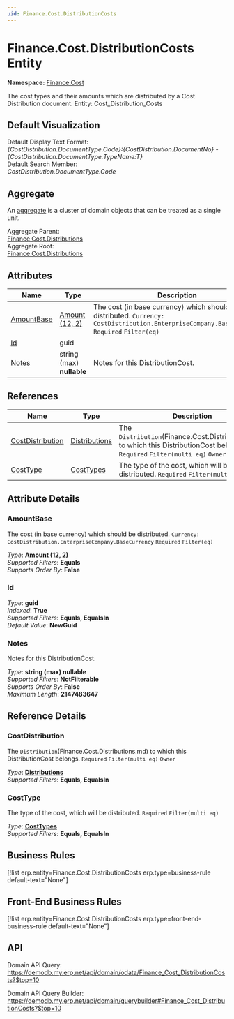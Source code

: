 ```yaml
---
uid: Finance.Cost.DistributionCosts
---
```

# Finance.Cost.DistributionCosts Entity

**Namespace:** [Finance.Cost](Finance.Cost.md)  

The cost types and their amounts which are distributed by a Cost Distribution document. Entity: Cost_Distribution_Costs

## Default Visualization
Default Display Text Format:  
_{CostDistribution.DocumentType.Code}:{CostDistribution.DocumentNo} - {CostDistribution.DocumentType.TypeName:T}_  
Default Search Member:  
_CostDistribution.DocumentType.Code_  

## Aggregate
An [aggregate](https://docs.erp.net/tech/advanced/concepts/aggregates.html) is a cluster of domain objects that can be treated as a single unit.  

Aggregate Parent:  
[Finance.Cost.Distributions](Finance.Cost.Distributions.md)  
Aggregate Root:  
[Finance.Cost.Distributions](Finance.Cost.Distributions.md)  

## Attributes

| Name | Type | Description |
| ---- | ---- | --- |
| [AmountBase](Finance.Cost.DistributionCosts.md#amountbase) | [Amount (12, 2)](../data-types.md#amount) | The cost (in base currency) which should be distributed. `Currency: CostDistribution.EnterpriseCompany.BaseCurrency` `Required` `Filter(eq)` 
| [Id](Finance.Cost.DistributionCosts.md#id) | guid |  
| [Notes](Finance.Cost.DistributionCosts.md#notes) | string (max) __nullable__ | Notes for this DistributionCost. 

## References

| Name | Type | Description |
| ---- | ---- | --- |
| [CostDistribution](Finance.Cost.DistributionCosts.md#costdistribution) | [Distributions](Finance.Cost.Distributions.md) | The `Distribution`(Finance.Cost.Distributions.md) to which this DistributionCost belongs. `Required` `Filter(multi eq)` `Owner` |
| [CostType](Finance.Cost.DistributionCosts.md#costtype) | [CostTypes](Finance.Cost.CostTypes.md) | The type of the cost, which will be distributed. `Required` `Filter(multi eq)` |


## Attribute Details

### AmountBase

The cost (in base currency) which should be distributed. `Currency: CostDistribution.EnterpriseCompany.BaseCurrency` `Required` `Filter(eq)`

_Type_: **[Amount (12, 2)](../data-types.md#amount)**  
_Supported Filters_: **Equals**  
_Supports Order By_: **False**  

### Id

_Type_: **guid**  
_Indexed_: **True**  
_Supported Filters_: **Equals, EqualsIn**  
_Default Value_: **NewGuid**  

### Notes

Notes for this DistributionCost.

_Type_: **string (max) __nullable__**  
_Supported Filters_: **NotFilterable**  
_Supports Order By_: **False**  
_Maximum Length_: **2147483647**  


## Reference Details

### CostDistribution

The `Distribution`(Finance.Cost.Distributions.md) to which this DistributionCost belongs. `Required` `Filter(multi eq)` `Owner`

_Type_: **[Distributions](Finance.Cost.Distributions.md)**  
_Supported Filters_: **Equals, EqualsIn**  

### CostType

The type of the cost, which will be distributed. `Required` `Filter(multi eq)`

_Type_: **[CostTypes](Finance.Cost.CostTypes.md)**  
_Supported Filters_: **Equals, EqualsIn**  



## Business Rules

[!list erp.entity=Finance.Cost.DistributionCosts erp.type=business-rule default-text="None"]

## Front-End Business Rules

[!list erp.entity=Finance.Cost.DistributionCosts erp.type=front-end-business-rule default-text="None"]

## API

Domain API Query:
<https://demodb.my.erp.net/api/domain/odata/Finance_Cost_DistributionCosts?$top=10>

Domain API Query Builder:
<https://demodb.my.erp.net/api/domain/querybuilder#Finance_Cost_DistributionCosts?$top=10>

